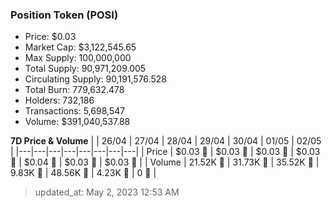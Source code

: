 
  ### Position Token (POSI)
  - Price: $0.03
  - Market Cap: $3,122,545.65
  - Max Supply: 100,000,000
  - Total Supply: 90,971,209.005
  - Circulating Supply: 90,191,576.528
  - Total Burn: 779,632.478
  - Holders: 732,186
  - Transactions: 5,698,547
  - Volume: $391,040,537.88

  **7D Price & Volume**
  | | 26&#x2F;04 | 27&#x2F;04 | 28&#x2F;04 | 29&#x2F;04 | 30&#x2F;04 | 01&#x2F;05 | 02&#x2F;05 |
  |---|---|---|---|---|---|---|---|
  | Price | $0.03 🔻 | $0.03 🔻 | $0.03 🚀 | $0.03 🚀 | $0.04 🚀 | $0.03 🔻 | $0.03 🔻 |
  | Volume | 21.52K 🔻 | 31.73K 🚀 | 35.52K 🚀 | 9.83K 🔻 | 48.56K 🚀 | 4.23K 🔻 | 0 🔻 |

  > updated_at: May 2, 2023 12:53 AM
